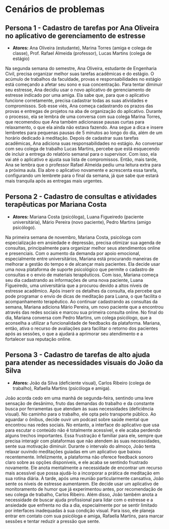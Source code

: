 # Cenários de problemas<br/>
## Persona 1 - Cadastro de tarefas por Ana Oliveira no aplicativo de gerenciamento de estresse<br/>


- **Atores:** Ana Oliveira (estudante), Marina Torres (amiga e colega de classe), Prof. Rafael Almeida (professor), Lucas Martins (colega de estágio)

 Na segunda semana do semestre, Ana Oliveira, estudante de Engenharia Civil, precisa organizar melhor suas tarefas acadêmicas e do estágio. O acúmulo de trabalhos da faculdade, provas e responsabilidades no estágio está começando a afetar seu sono e sua concentração. Para tentar diminuir seu estresse, Ana decidiu usar o novo aplicativo de gerenciamento de estresse indicado por uma amiga. Ela sabe que, para que o aplicativo funcione corretamente, precisa cadastrar todas as suas atividades e compromissos. Sob esse viés, Ana começa cadastrando os prazos das provas e entregas de projetos na aba de organização do aplicativo. Durante o processo, ela se lembra de uma conversa com sua colega Marina Torres, que recomendou que Ana também adicionasse pausas curtas para relaxamento, o que ela ainda não estava fazendo. Ana segue a dica e insere lembretes para pequenas pausas de 5 minutos ao longo do dia, além de um horário dedicado à meditação. Depois de cadastrar suas tarefas acadêmicas, Ana adiciona suas responsabilidades no estágio. Ao conversar com seu colega de trabalho Lucas Martins, percebe que está esquecendo de incluir a entrega do relatório semanal para o supervisor. Com isso, ela vai até o aplicativo e ajusta sua lista de compromissos. Então, mais tarde, Ana se lembra que o professor Rafael Almeida pediu uma leitura extra para a próxima aula. Ela abre o aplicativo novamente e acrescenta essa tarefa, configurando um lembrete para o final da semana, já que sabe que estará mais tranquila após as entregas mais urgentes.


## Persona 2 - Cadastro de consultas e atividades terapêuticas por Mariana Costa<br/>

- **Atores:** Mariana Costa (psicóloga), Luana Figueiredo (paciente universitária), Mário Pereira (novo paciente), Pedro Martins (amigo psicólogo).<br/>

 Na primeira semana de novembro, Mariana Costa, psicóloga com especialização em ansiedade e depressão, precisa otimizar sua agenda de
consultas, principalmente para organizar melhor seus atendimentos online e presenciais. Com o aumento da demanda por apoio emocional, especialmente entre universitários, Mariana está procurando maneiras de melhorar a gestão do tempo e de alcançar mais pacientes. Ela decide usar uma nova plataforma de suporte psicológico que permite o cadastro de consultas e o envio de materiais terapêuticos. Com isso, Mariana começa seu dia cadastrando as informações de uma nova paciente, Luana Figueiredo, uma universitária que a procurou devido a altos níveis de estresse acadêmico. Após inserir os detalhes da consulta, ela percebe que pode programar o envio de dicas de meditação para Luana, o que facilita o acompanhamento terapêutico. Ao continuar cadastrando as consultas da semana, Mariana adiciona Mário Pereira, um novo paciente que a encontrou através das redes sociais e marcou sua primeira consulta online. No final do dia, Mariana conversa com Pedro Martins, um colega psicólogo, que a aconselha a utilizar a funcionalidade de feedbacks da plataforma. Mariana, então, ativa o recurso de avaliações para facilitar o retorno dos pacientes após as sessões, o que a ajudará a aprimorar seu atendimento e a fortalecer sua reputação online.


## Persona 3 - Cadastro de tarefas de alto ajuda para atender as necessidades visuais do João da Silva<br/>

- **Atores:** João da Silva (deficiente visual), Carlos Ribeiro (colega de  trabalho), Rafaella Martins (psicóloga e amiga).<br/>
 
 João acorda cedo em uma manhã de segunda-feira, sentindo uma leve sensação de desânimo, fruto das demandas do trabalho e da constante busca por ferramentas que atendam às suas necessidades (deficiência visual). No caminho para o trabalho, ele opta pelo transporte público. Ao aguardar o ônibus, decide ouvir um podcast sobre saúde mental que encontrou nas redes sociais. No entanto, a interface do aplicativo que usa para escutar o conteúdo não é totalmente acessível, e ele acaba perdendo alguns trechos importantes. Essa frustração é familiar para ele, sempre que precisa interagir com plataformas que não atendem às suas necessidades, sente sua motivação diminuir. Durante o intervalo do almoço, João tenta relaxar ouvindo meditações guiadas em um aplicativo que baixou recentemente. Infelizmente, a plataforma não oferece feedback sonoro claro sobre as opções disponíveis, e ele acaba se sentindo frustrado novamente. Ele anota mentalmente a necessidade de encontrar um recurso mais acessível que possa ajudá-lo a incorporar a prática de meditação em sua rotina diária. À tarde, após uma reunião particularmente cansativa, João sente os níveis de estresse aumentarem. Ele decide usar um aplicativo de monitoramento de humor que já experimentou antes, por recomendação de seu colega de trabalho, Carlos Ribeiro. Além disso, João também anota a necessidade de buscar ajuda profissional para lidar com o estresse e a ansiedade que enfrenta no dia a dia, especialmente por se sentir limitado por interfaces inadequadas à sua condição visual. Para isso, ele planeja entrar em contato com sua psicóloga e amiga, Rafaella Martins, para marcar sessões e tentar reduzir a pressão que sente.








